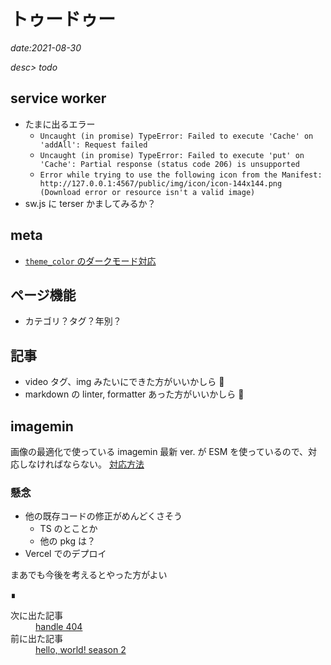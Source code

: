 # トゥードゥー

*date:2021-08-30*

*desc> todo*

## service worker
- たまに出るエラー
  - `Uncaught (in promise) TypeError: Failed to execute 'Cache' on 'addAll': Request failed`
  - `Uncaught (in promise) TypeError: Failed to execute 'put' on 'Cache': Partial response (status code 206) is unsupported`
  - `Error while trying to use the following icon from the Manifest: http://127.0.0.1:4567/public/img/icon/icon-144x144.png (Download error or resource isn't a valid image)`
- sw.js に terser かましてみるか？

## meta
- [`theme_color` のダークモード対応](https://css-tricks.com/meta-theme-color-and-trickery/)

## ページ機能
- カテゴリ？タグ？年別？

## 記事
- video タグ、img みたいにできた方がいいかしら 🤔
- markdown の linter, formatter あった方がいいかしら 🤔

## imagemin
画像の最適化で使っている imagemin 最新 ver. が ESM を使っているので、対応しなければならない。
[対応方法](https://gist.github.com/sindresorhus/a39789f98801d908bbc7ff3ecc99d99c)

### 懸念
- 他の既存コードの修正がめんどくさそう
  - TS のとことか
  - 他の pkg は？
- Vercel でのデプロイ

まあでも今後を考えるとやった方がよい
<footer class="post-footer">&#8718;</footer><nav class="post-recent"><dl><dt>次に出た記事</dt><dd><a href="handle-404">handle 404</a></dd><dt>前に出た記事</dt><dd><a href="hello-world!-season-2">hello, world! season 2</a></dd></dl></nav>